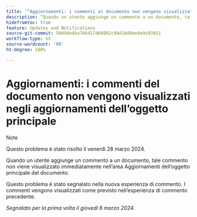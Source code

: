 ```yaml
---
title: '“Aggiornamenti: i commenti al documento non vengono visualizzati negli aggiornamenti dell’oggetto principale”'
description: “Quando un utente aggiunge un commento a un documento, tale commento non viene visualizzato immediatamente nell’area Aggiornamenti dell’oggetto principale del documento.”
hidefromtoc: true
feature: Updates and Notifications
source-git-commit: 58d9dedba766417d68892c94d18d0ee4e9c03b51
workflow-type: ht
source-wordcount: '99'
ht-degree: 100%

---
```



# Aggiornamenti: i commenti del documento non vengono visualizzati negli aggiornamenti dell’oggetto principale

>[!NOTE]
>
>Questo problema è stato risolto il venerdì 28 marzo 2024.

<!--WF, WFP-->

Quando un utente aggiunge un commento a un documento, tale commento non viene visualizzato immediatamente nell’area Aggiornamenti dell’oggetto principale del documento.

Questo problema è stato segnalato nella nuova esperienza di commento. I commenti vengono visualizzati come previsto nell’esperienza di commento precedente.

_Segnalato per la prima volta il giovedì 6 marzo 2024._
